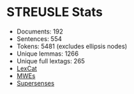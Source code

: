 STREUSLE Stats
==============

* Documents:           192
* Sentences:           554
* Tokens:              5481 (excludes ellipsis nodes)
* Unique lemmas:       1266
* Unique full lextags: 265
* [LexCat](LEXCAT.txt)
* [MWEs](MWES.txt)
* [Supersenses](SUPERSENSES.txt)
